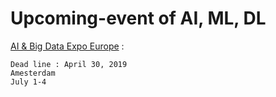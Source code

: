  # Upcoming-event of AI, ML, DL
 
 [AI & Big Data Expo Europe](https://www.ai-expo.net/europe/) : 

```
Dead line : April 30, 2019
Amesterdam
July 1-4
```
